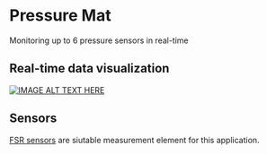 # Pressure Mat
Monitoring up to 6 pressure sensors in real-time

## Real-time data visualization

[![IMAGE ALT TEXT HERE](https://img.youtube.com/vi/LCqUnZ84X5U/0.jpg)](https://youtu.be/LCqUnZ84X5U)


## Sensors
[FSR sensors](https://www.interlinkelectronics.com/fsr-400-series) are siutable measurement element for this application.
